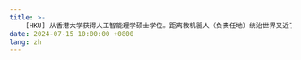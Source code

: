 ```yaml
---
title: >-
    [HKU] 从香港大学获得人工智能理学硕士学位。距离教机器人（负责任地）统治世界又近了一步 🤖
date: 2024-07-15 10:00:00 +0800
lang: zh
---
```


